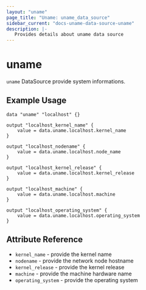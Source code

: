 ```yaml
---
layout: "uname"
page_title: "Uname: uname_data_source"
sidebar_current: "docs-uname-data-source-uname"
description: |-
   Provides details about uname data source
---
```


# uname

`uname` DataSource provide system informations.

## Example Usage

```hcl
data "uname" "localhost" {}

output "localhost_kernel_name" {
    value = data.uname.localhost.kernel_name
}

output "localhost_nodename" {
    value = data.uname.localhost.node_name
}

output "localhost_kernel_release" {
    value = data.uname.localhost.kernel_release
}

output "localhost_machine" {
    value = data.uname.localhost.machine
}

output "localhost_operating_system" {
    value = data.uname.localhost.operating_system
}
```

## Attribute Reference

* `kernel_name` - provide the kernel name
* `nodename` - provide the network node hostname
* `kernel_release` - provide the kernel release
* `machine` - provide the machine hardware name
* `operating_system` - provide the operating system